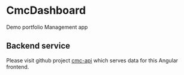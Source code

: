 # CmcDashboard

Demo portfolio Management app

## Backend service

Please visit github project [cmc-api](https://www.github.com/bingqiao/cmc-api) which serves data for this Angular frontend.


